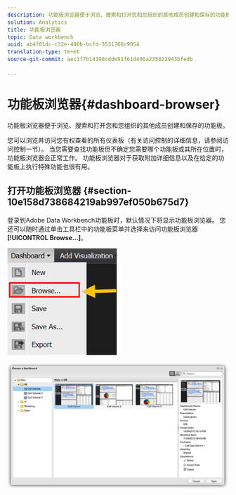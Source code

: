 ```yaml
---
description: 功能板浏览器便于浏览、搜索和打开您和您组织的其他成员创建和保存的功能板。
solution: Analytics
title: 功能板浏览器
topic: Data workbench
uuid: ab4f81dc-c32e-408b-bcfd-3531766c9054
translation-type: tm+mt
source-git-commit: aec1f7b14198cdde91f61d490a235022943bfedb

---
```



# 功能板浏览器{#dashboard-browser}

功能板浏览器便于浏览、搜索和打开您和您组织的其他成员创建和保存的功能板。

您可以浏览并访问您有权查看的所有仪表板（有关访问控制的详细信息，请参阅访问控制一节）。 当您需要查找功能板但不确定您需要哪个功能板或其所在位置时，功能板浏览器会正常工作。 功能板浏览器对于获取附加详细信息以及在给定的功能板上执行特殊功能也很有用。

## 打开功能板浏览器 {#section-10e158d738684219ab997ef050b675d7}

登录到Adobe Data Workbench功能板时，默认情况下将显示功能板浏览器。 您还可以随时通过单击工具栏中的功能板菜单并选择来访问功能板浏览器 **[!UICONTROL Browse…]**。

![](assets/browse.png)

![](assets/choose_a_dashboard.png)

